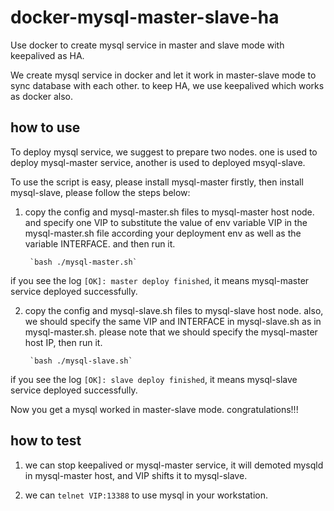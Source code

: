 # docker-mysql-master-slave-ha
Use docker to create mysql service in master and slave mode with keepalived as HA.

We create mysql service in docker and let it work in master-slave mode to sync database with each other.
to keep HA, we use keepalived which works as docker also.

## how to use

To deploy mysql service, we suggest to prepare two nodes. one is used to deploy mysql-master service, another is
used to deployed msyql-slave.

To use the script is easy, please install mysql-master firstly, then install mysql-slave, please follow the steps below:

  1. copy the config and mysql-master.sh files to mysql-master host node. and specify one VIP to substitute the value of
  env variable VIP in the mysql-master.sh file according your deployment env as well as the variable INTERFACE. and then
  run it.

          `bash ./mysql-master.sh`

  if you see the log `[OK]: master deploy finished`, it means mysql-master service deployed successfully.

  2. copy the config and mysql-slave.sh files to mysql-slave host node. also, we should specify the same VIP and INTERFACE
  in mysql-slave.sh as in mysql-master.sh. please note that we should specify the mysql-master host IP, then run it.

          `bash ./mysql-slave.sh`

  if you see the log `[OK]: slave deploy finished`, it means mysql-slave service deployed successfully.

Now you get a mysql worked in master-slave mode. congratulations!!!

## how to test

1. we can stop keepalived or mysql-master service, it will demoted mysqld in mysql-master host, and VIP shifts it to mysql-slave.

2. we can `telnet VIP:13388` to use mysql in your workstation.
